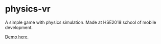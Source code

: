 # physics-vr
A simple game with physics simulation. Made at HSE2018 school of mobile development.

[Demo here](https://youtu.be/3qqYrJ9cauI).
